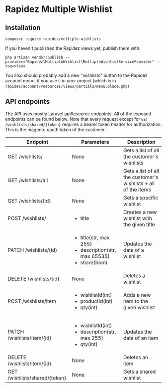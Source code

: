# Rapidez Multiple Wishlist

## Installation
```
composer require rapidez/multiple-wishlists
```

If you haven't published the Rapidez views yet, publish them with:
```
php artisan vendor:publish --provider="Rapidez\MultipleWishlist\MultipleWishlistServiceProvider" --tag=views
```

You also should probably add a new "wishlists" button to the Rapidez account menu, if you use it in your project (which is in `rapidez/account/resources/views/partials/menu.blade.php`)

## API endpoints
The API uses mostly Laravel apiResource endpoints. All of the exposed endpoints can be found below. Note that every request except for `GET /wishlists/shared/{token}` requires a bearer token header for authorization. This is the magento oauth token of the customer.

| Endpoint | Parameters | Description |
| --- | --- | --- |
| GET /wishlists/ | None | Gets a list of all the customer's wishlists |
| GET /wishlists/all | None | Gets a list of all the customer's wishlists + all of the items |
| GET /wishlists/{id} | None | Gets a specific wishlist |
| POST /wishlists/ | <ul><li>title</li></ul> | Creates a new wishlist with the given title |
| PATCH /wishlists/{id} | <ul><li>title(str, max 255)</li><li>description(str, max 65535)</li><li>share(bool)</li></ul> | Updates the data of a wishlist |
| DELETE /wishlists/{id} | None | Deletes a wishlist |
| POST /wishlists/item | <ul><li>wishlistId(int)</li><li>productId(int)</li><li>qty(int)</li></ul> | Adds a new item to the given wishlist |
| PATCH /wishlists/item/{id} | <ul><li>wishlistId(int)</li><li>description(str, max 255)</li><li>qty(int)</li></ul> | Updates the data of an item |
| DELETE /wishlists/item/{id} | None | Deletes an item |
| GET /wishlists/shared/{token} | None | Gets a shared wishlist |